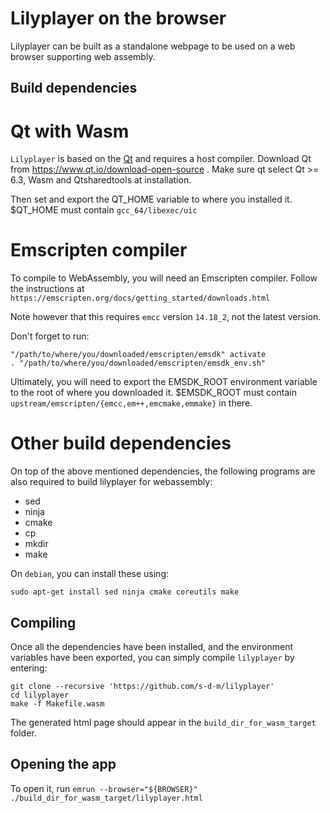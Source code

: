 Lilyplayer on the browser
======

Lilyplayer can be built as a standalone webpage to be used on a web browser supporting web assembly.


Build dependencies
-------

# Qt with Wasm

`Lilyplayer` is based on the [Qt](https://qt.io) and requires a host compiler. Download Qt from
https://www.qt.io/download-open-source . Make sure qt select Qt >= 6.3, Wasm and Qtsharedtools at
installation.

Then set and export the QT\_HOME variable to where you installed it. $QT\_HOME must contain
`gcc_64/libexec/uic`

# Emscripten compiler

To compile to WebAssembly, you will need an Emscripten compiler.
Follow the instructions at `https://emscripten.org/docs/getting_started/downloads.html`

Note however that this requires `emcc` version `14.18_2`, not the latest version.

Don't forget to run:
```
"/path/to/where/you/downloaded/emscripten/emsdk" activate
. "/path/to/where/you/downloaded/emscripten/emsdk_env.sh"
```

Ultimately, you will need to export the EMSDK\_ROOT environment variable to the root of where you downloaded it.
$EMSDK\_ROOT must contain `upstream/emscripten/{emcc,em++,emcmake,emmake}` in there.

# Other build dependencies

On top of the above mentioned dependencies, the following programs are also required to build lilyplayer for webassembly:

- sed
- ninja
- cmake
- cp
- mkdir
- make

On `debian`, you can install these using:

	sudo apt-get install sed ninja cmake coreutils make


Compiling
---

Once all the dependencies have been installed, and the environment variables have been exported,
you can simply compile `lilyplayer` by entering:

	git clone --recursive 'https://github.com/s-d-m/lilyplayer'
	cd lilyplayer
	make -f Makefile.wasm

The generated html page should appear in the `build_dir_for_wasm_target` folder.

Opening the app
---

To open it, run `emrun --browser="${BROWSER}" ./build_dir_for_wasm_target/lilyplayer.html`
